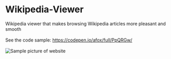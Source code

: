 # Wikipedia-Viewer
Wikipedia viewer that makes browsing Wikipedia articles more pleasant and smooth  
<br>
See the code sample: https://codepen.io/afox/full/PpQRGw/
<br><br>
![Sample picture of website](https://cloud.githubusercontent.com/assets/19690086/24130994/5bdc8e6c-0dc2-11e7-9871-979a9bd6e69b.PNG)
